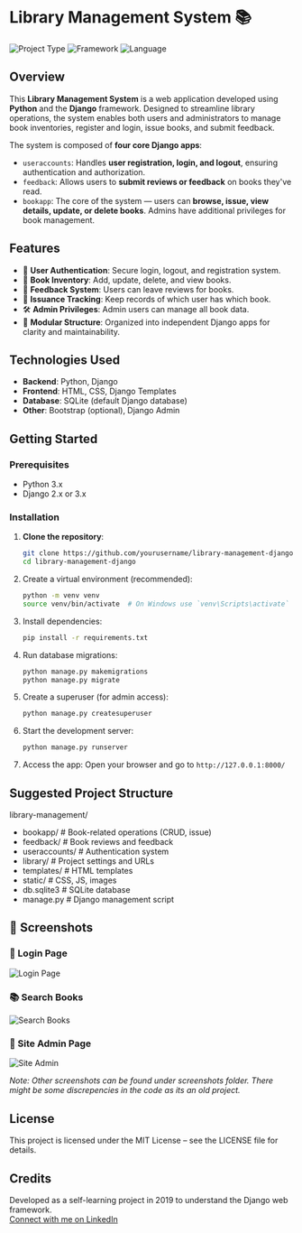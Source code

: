 # Library Management System 📚

![Project Type](https://img.shields.io/badge/Type-Web%20Application-blue)
![Framework](https://img.shields.io/badge/Framework-Django-green)
![Language](https://img.shields.io/badge/Language-Python-yellow)

## Overview

This **Library Management System** is a web application developed using **Python** and the **Django** framework. Designed to streamline library operations, the system enables both users and administrators to manage book inventories, register and login, issue books, and submit feedback.

The system is composed of **four core Django apps**:

- `useraccounts`: Handles **user registration, login, and logout**, ensuring authentication and authorization.
- `feedback`: Allows users to **submit reviews or feedback** on books they've read.
- `bookapp`: The core of the system — users can **browse, issue, view details, update, or delete books**. Admins have additional privileges for book management.

## Features

- 🔐 **User Authentication**: Secure login, logout, and registration system.
- 📘 **Book Inventory**: Add, update, delete, and view books.
- 🙋 **Feedback System**: Users can leave reviews for books.
- 📄 **Issuance Tracking**: Keep records of which user has which book.
- 🛠️ **Admin Privileges**: Admin users can manage all book data.
- 📂 **Modular Structure**: Organized into independent Django apps for clarity and maintainability.

## Technologies Used

- **Backend**: Python, Django
- **Frontend**: HTML, CSS, Django Templates
- **Database**: SQLite (default Django database)
- **Other**: Bootstrap (optional), Django Admin

## Getting Started

### Prerequisites

- Python 3.x
- Django 2.x or 3.x

### Installation

1. **Clone the repository**:
   ```bash
   git clone https://github.com/yourusername/library-management-django.git
   cd library-management-django
2. Create a virtual environment (recommended):
   ```bash
   python -m venv venv
   source venv/bin/activate  # On Windows use `venv\Scripts\activate`
3. Install dependencies:
   ```bash
   pip install -r requirements.txt
4. Run database migrations:
   ```bash
   python manage.py makemigrations
   python manage.py migrate
5. Create a superuser (for admin access):
   ```bash
   python manage.py createsuperuser
6. Start the development server:
   ```bash
   python manage.py runserver
7. Access the app:
Open your browser and go to `http://127.0.0.1:8000/`

## Suggested Project Structure
library-management/
- bookapp/           # Book-related operations (CRUD, issue)
- feedback/          # Book reviews and feedback
- useraccounts/      # Authentication system
- library/           # Project settings and URLs
- templates/         # HTML templates
- static/            # CSS, JS, images
- db.sqlite3         # SQLite database
- manage.py          # Django management script

## 📸 Screenshots

### 🔐 Login Page
![Login Page](screenshots/login_page.jpeg)

### 📚 Search Books
![Search Books](screenshots/search_books.png)

### 🔐 Site Admin Page
![Site Admin](screenshots/site_admin.jpeg)

*Note: Other screenshots can be found under screenshots folder. There might be some discrepencies in the code as its an old project.* 

## License
This project is licensed under the MIT License – see the LICENSE file for details.

## Credits
Developed as a self-learning project in 2019 to understand the Django web framework.<br/>
[Connect with me on LinkedIn](https://www.linkedin.com/in/ferrindsouza)
